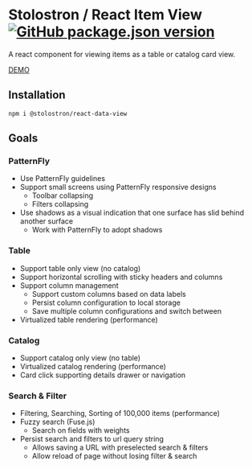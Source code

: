 # Stolostron / React Item View [![GitHub package.json version](https://img.shields.io/github/package-json/v/stolostron/react-data-view)](https://www.npmjs.com/package/@stolostron/react-data-view)

A react component for viewing items as a table or catalog card view.

[DEMO](https://stolostron.github.io/react-data-view/)

## Installation

```
npm i @stolostron/react-data-view
```

## Goals

### PatternFly

- Use PatternFly guidelines
- Support small screens using PatternFly responsive designs
  - Toolbar collapsing
  - Filters collapsing
- Use shadows as a visual indication that one surface has slid behind another surface
  - Work with PatternFly to adopt shadows

### Table

- Support table only view (no catalog)
- Support horizontal scrolling with sticky headers and columns
- Support column management
  - Support custom columns based on data labels
  - Persist column configuration to local storage
  - Save multiple column configurations and switch between
- Virtualized table rendering (performance)

### Catalog

- Support catalog only view (no table)
- Virtualized catalog rendering (performance)
- Card click supporting details drawer or navigation

### Search & Filter

- Filtering, Searching, Sorting of 100,000 items (performance)
- Fuzzy search (Fuse.js)
  - Search on fields with weights
- Persist search and filters to url query string
  - Allows saving a URL with preselected search & filters
  - Allow reload of page without losing filter & search
